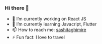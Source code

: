 ### Hi there 👋

- 🔭 I’m currently working on React JS
- 🌱 I’m currently learning Javacript, Flutter
- 📫 How to reach me: [sashitaghimire](https://sashitaghimire-2d83a.web.app/)
- ⚡ Fun fact: I love to travel



